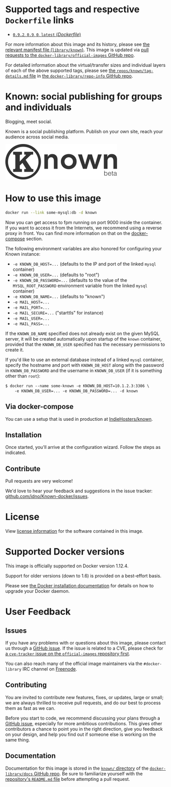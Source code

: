 # Supported tags and respective `Dockerfile` links

-	[`0.9.2`, `0.9`, `0`, `latest` (*Dockerfile*)](https://github.com/idno/Known-Docker/blob/986a2618080f32bbbcb9af3c8e7c15297d9658ea/Dockerfile)

For more information about this image and its history, please see [the relevant manifest file (`library/known`)](https://github.com/docker-library/official-images/blob/master/library/known). This image is updated via [pull requests to the `docker-library/official-images` GitHub repo](https://github.com/docker-library/official-images/pulls?q=label%3Alibrary%2Fknown).

For detailed information about the virtual/transfer sizes and individual layers of each of the above supported tags, please see [the `repos/known/tag-details.md` file](https://github.com/docker-library/repo-info/blob/master/repos/known/tag-details.md) in [the `docker-library/repo-info` GitHub repo](https://github.com/docker-library/repo-info).

# Known: social publishing for groups and individuals

Blogging, meet social.

Known is a social publishing platform. Publish on your own site, reach your audience across social media.

![logo](https://raw.githubusercontent.com/docker-library/docs/817ab3c02e0a6c38fe8986c4ba96e23a9db26fab/known/logo.png)

# How to use this image

```bash
docker run --link some-mysql:db -d known
```

Now you can get access to fpm running on port 9000 inside the container. If you want to access it from the Internets, we recommend using a reverse proxy in front. You can find more information on that on the [docker-compose](#docker-compose) section.

The following environment variables are also honored for configuring your Known instance:

-	`-e KNOWN_DB_HOST=...` (defaults to the IP and port of the linked `mysql` container)
-	`-e KNOWN_DB_USER=...` (defaults to "root")
-	`-e KNOWN_DB_PASSWORD=...` (defaults to the value of the `MYSQL_ROOT_PASSWORD` environment variable from the linked `mysql` container)
-	`-e KNOWN_DB_NAME=...` (defaults to "known")
-	`-e MAIL_HOST=...`
-	`-e MAIL_PORT=...`
-	`-e MAIL_SECURE=...` ("starttls" for instance)
-	`-e MAIL_USER=...`
-	`-e MAIL_PASS=...`

If the `KNOWN_DB_NAME` specified does not already exist on the given MySQL server, it will be created automatically upon startup of the `known` container, provided that the `KNOWN_DB_USER` specified has the necessary permissions to create it.

If you'd like to use an external database instead of a linked `mysql` container, specify the hostname and port with `KNOWN_DB_HOST` along with the password in `KNOWN_DB_PASSWORD` and the username in `KNOWN_DB_USER` (if it is something other than `root`):

```console
$ docker run --name some-known -e KNOWN_DB_HOST=10.1.2.3:3306 \
    -e KNOWN_DB_USER=... -e KNOWN_DB_PASSWORD=... -d known
```

## Via docker-compose

You can use a setup that is used in production at [IndieHosters/known](https://github.com/indiehosters/known).

## Installation

Once started, you'll arrive at the configuration wizard. Follow the steps as indicated.

## Contribute

Pull requests are very welcome!

We'd love to hear your feedback and suggestions in the issue tracker: [github.com/idno/Known-docker/issues](https://github.com/idno/Known-docker/issues).

# License

View [license information](https://raw.githubusercontent.com/idno/Known/master/LICENSE) for the software contained in this image.

# Supported Docker versions

This image is officially supported on Docker version 1.12.4.

Support for older versions (down to 1.6) is provided on a best-effort basis.

Please see [the Docker installation documentation](https://docs.docker.com/installation/) for details on how to upgrade your Docker daemon.

# User Feedback

## Issues

If you have any problems with or questions about this image, please contact us through a [GitHub issue](https://github.com/idno/Known-Docker/issues). If the issue is related to a CVE, please check for [a `cve-tracker` issue on the `official-images` repository first](https://github.com/docker-library/official-images/issues?q=label%3Acve-tracker).

You can also reach many of the official image maintainers via the `#docker-library` IRC channel on [Freenode](https://freenode.net).

## Contributing

You are invited to contribute new features, fixes, or updates, large or small; we are always thrilled to receive pull requests, and do our best to process them as fast as we can.

Before you start to code, we recommend discussing your plans through a [GitHub issue](https://github.com/idno/Known-Docker/issues), especially for more ambitious contributions. This gives other contributors a chance to point you in the right direction, give you feedback on your design, and help you find out if someone else is working on the same thing.

## Documentation

Documentation for this image is stored in the [`known/` directory](https://github.com/docker-library/docs/tree/master/known) of the [`docker-library/docs` GitHub repo](https://github.com/docker-library/docs). Be sure to familiarize yourself with the [repository's `README.md` file](https://github.com/docker-library/docs/blob/master/README.md) before attempting a pull request.
